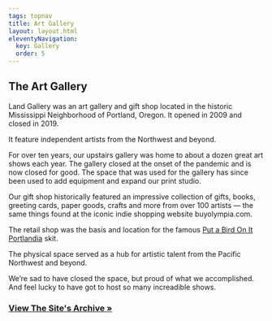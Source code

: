 ```yaml
---
tags: topnav
title: Art Gallery
layout: layout.html
eleventyNavigation:
  key: Gallery
  order: 5
---
```


## The Art Gallery

Land Gallery was an art gallery and gift shop located in the historic Mississippi Neighborhood of Portland, Oregon. It opened in 2009 and closed in 2019.

It feature independent artists from the Northwest and beyond.

For over ten years, our upstairs gallery was home to about a dozen great art shows each year. The gallery closed at the onset of the pandemic and is now closed for good. The space that was used for the gallery has since been used to add equipment and expand our print studio.

Our gift shop historically featured an impressive collection of gifts, books, greeting cards, paper goods, crafts and more from over 100 artists — the same things found at the iconic indie shopping website buyolympia.com.

The retail shop was the basis and location for the famous [Put a Bird On It Portlandia](https://www.youtube.com/watch?v=GNpIOlDhigw) skit. 

The physical space served as a hub for artistic talent from the Pacific Northwest and beyond.

We’re sad to have closed the space, but proud of what we accomplished. And feel lucky to have got to host so many increadible shows. 

### [View The Site's Archive &#187;](https://archive.landpdx.com/)